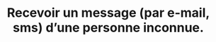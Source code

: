 ---
category: category-qslMSCVTTV92h34Rc_GNK
definitions:
- definition-ATdO7iwQXxbXJKrjprMQJ
- definition-g1Eg63B8IHESTScdjVOs0
- definition-B-wRGiO_15xtlfl4ZTa2Q
- definition-TcsXuNslfLLcnhbEFaY3q
goodPractices:
- Ne pas interagir avec le message (sans pour autant le supprimer).
risks:
- Télécharger une pièce jointe ou un code susceptible d’être infecté. Cliquer sur
  un lien contenant un virus informatique. Envoyer des données personnelles (coordonnées
  bancaires
- coordonnées personnelles
- etc.).
title: Recevoir un message (par e-mail, sms) d’une personne inconnue.
uuid: vulnerability-pvzpw6ZIpaUCs9v6BMpJD
visibleInCms: true
---